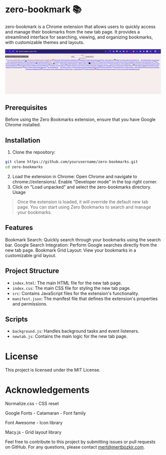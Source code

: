 # zero-bookmark 📚

zero-bookmark is a Chrome extension that allows users to quickly access and manage their bookmarks from the new tab page. It provides a streamlined interface for searching, viewing, and organizing bookmarks, with customizable themes and layouts.


<img alt="screenshot" src="assets/screenshot.png">
</p>

## Prerequisites

Before using the Zero Bookmarks extension, ensure that you have Google Chrome installed.

## Installation

1. Clone the repository:

```bash
git clone https://github.com/yourusername/zero-bookmarks.git
cd zero-bookmarks
```

2. Load the extension in Chrome:
Open Chrome and navigate to chrome://extensions/. Enable "Developer mode" in the top right corner.
3. Click on "Load unpacked" and select the zero-bookmarks directory.
Usage

> Once the extension is loaded, it will override the default new tab page. You can start using Zero Bookmarks to search and manage your bookmarks.

## Features
Bookmark Search: Quickly search through your bookmarks using the search bar.
Google Search Integration: Perform Google searches directly from the new tab page.
Bookmark Grid Layout: View your bookmarks in a customizable grid layout.


## Project Structure
- `index.html`: The main HTML file for the new tab page.
- `index.css`: The main CSS file for styling the new tab page.
- `src`: Contains JavaScript files for the extension's functionality.
- `manifest.json`: The manifest file that defines the extension's properties and permissions.

## Scripts
- `background.js`: Handles background tasks and event listeners.
- `newtab.js`: Contains the main logic for the new tab page.


# License

This project is licensed under the MIT License.

# Acknowledgements

Normalize.css - CSS reset

Google Fonts - Catamaran - Font family

Font Awesome - Icon library

Macy.js - Grid layout library

Feel free to contribute to this project by submitting issues or pull requests on GitHub. For any questions, please contact mert@mertbozkir.com.